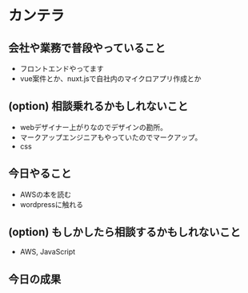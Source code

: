 # カンテラ

## 会社や業務で普段やっていること
- フロントエンドやってます
- vue案件とか、nuxt.jsで自社内のマイクロアプリ作成とか

## (option) 相談乗れるかもしれないこと
- webデザイナー上がりなのでデザインの勘所。
- マークアップエンジニアもやっていたのでマークアップ。
- css

## 今日やること
- AWSの本を読む
- wordpressに触れる

## (option) もしかしたら相談するかもしれないこと
- AWS, JavaScript

## 今日の成果
